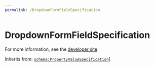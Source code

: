 ```yaml
---
permalink: /DropdownFormFieldSpecification
---
```


# DropdownFormFieldSpecification


For more information, see the [developer site](https://developer.openactive.io/data-model/types/dropdownformfieldspecification).

Inherits from: [`schema:PropertyValueSpecification`](https://schema.org/PropertyValueSpecification)]
